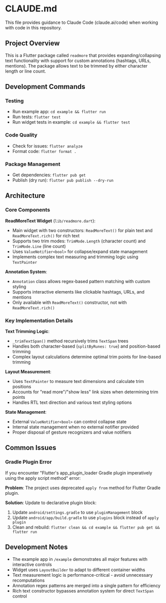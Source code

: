 # CLAUDE.md

This file provides guidance to Claude Code (claude.ai/code) when working with code in this repository.

## Project Overview

This is a Flutter package called `readmore` that provides expanding/collapsing text functionality with support for custom annotations (hashtags, URLs, mentions). The package allows text to be trimmed by either character length or line count.

## Development Commands

### Testing
- Run example app: `cd example && flutter run`
- Run tests: `flutter test`
- Run widget tests in example: `cd example && flutter test`

### Code Quality
- Check for issues: `flutter analyze`
- Format code: `flutter format .`

### Package Management
- Get dependencies: `flutter pub get`
- Publish (dry run): `flutter pub publish --dry-run`

## Architecture

### Core Components

**ReadMoreText Widget** (`lib/readmore.dart`):
- Main widget with two constructors: `ReadMoreText()` for plain text and `ReadMoreText.rich()` for rich text
- Supports two trim modes: `TrimMode.Length` (character count) and `TrimMode.Line` (line count)
- Uses `ValueNotifier<bool>` for collapse/expand state management
- Implements complex text measuring and trimming logic using `TextPainter`

**Annotation System**:
- `Annotation` class allows regex-based pattern matching with custom styling
- Supports interactive elements like clickable hashtags, URLs, and mentions
- Only available with `ReadMoreText()` constructor, not with `ReadMoreText.rich()`

### Key Implementation Details

**Text Trimming Logic**:
- `_trimTextSpan()` method recursively trims `TextSpan` trees
- Handles both character-based (`splitByRunes: true`) and position-based trimming
- Complex layout calculations determine optimal trim points for line-based trimming

**Layout Measurement**:
- Uses `TextPainter` to measure text dimensions and calculate trim positions
- Accounts for "read more"/"show less" link sizes when determining trim points
- Handles RTL text direction and various text styling options

**State Management**:
- External `ValueNotifier<bool>` can control collapse state
- Internal state management when no external notifier provided
- Proper disposal of gesture recognizers and value notifiers

## Common Issues

### Gradle Plugin Error
If you encounter "Flutter's app_plugin_loader Gradle plugin imperatively using the apply script method" error:

**Problem**: The project uses deprecated `apply from` method for Flutter Gradle plugin.

**Solution**: Update to declarative plugin block:
1. Update `android/settings.gradle` to use `pluginManagement` block
2. Update `android/app/build.gradle` to use `plugins` block instead of `apply plugin`
3. Clean and rebuild: `flutter clean && cd example && flutter pub get && flutter run`

## Development Notes

- The example app in `/example` demonstrates all major features with interactive controls
- Widget uses `LayoutBuilder` to adapt to different container widths
- Text measurement logic is performance-critical - avoid unnecessary recomputations
- Annotation regex patterns are merged into a single pattern for efficiency
- Rich text constructor bypasses annotation system for direct `TextSpan` control